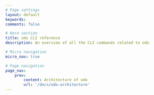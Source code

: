 ```yaml
---
# Page settings
layout: default
keywords:
comments: false

# Hero section
title: odo CLI reference
description: An overview of all the CLI commands related to odo

# Micro navigation
micro_nav: true

# Page navigation
page_nav:
    prev:
        content: Architecture of odo 
        url: '/docs/odo-architecture'
---
```

